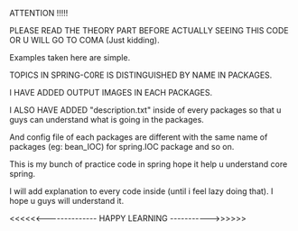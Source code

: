 
ATTENTION !!!!!

PLEASE READ THE THEORY PART BEFORE ACTUALLY SEEING THIS CODE OR U WILL GO TO COMA (Just kidding).

Examples taken here are simple.

TOPICS IN SPRING-C0RE IS DISTINGUISHED BY NAME IN PACKAGES.

I HAVE ADDED OUTPUT IMAGES IN EACH PACKAGES.

I ALSO HAVE ADDED "description.txt" inside of every packages so that u guys can understand what is going in the packages.

And config file of each packages are different with the same name of packages (eg: bean_IOC) for spring.IOC package and
so on.

This is my bunch of practice code in spring hope it help u understand core spring.

I will add explanation to every code inside (until i feel lazy doing that). I hope u guys will understand it.



<<<<<<--------------                                HAPPY LEARNING                                ----------->>>>>>
